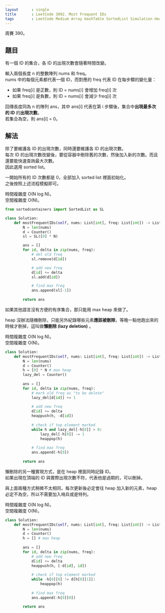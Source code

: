 ```yaml
---
layout      : single
title       : LeetCode 3092. Most Frequent IDs
tags        : LeetCode Medium Array HashTable SortedList Simulation Heap
---
```

周賽 390。

## 題目

有一個 ID 的集合，各 ID 的出現次數會隨著時間改變。  

輸入兩個長度 n 的整數陣列 nums 和 freq。  
nums 中的每個元素都代表一個 ID，而對應的 freq 代表 ID 在每步驟的變化量：  

- 如果 freq[i] 是正數，則 ID = nums[i] 會增加 freq[i] 次  
- 如果 freq[i] 是負數，則 ID = nums[i] 會減少 freq[i] 次  

回傳長度同為 n 的陣列 ans，其中 ans[i] 代表在第 i 步驟後，集合中**出現最多次的 ID** 的**出現次數**。  
若集合為空，則 ans[i] = 0。  

## 解法

除了要維護各 ID 的出現次數，同時還要維護各 ID 的出現次數。  
每次 ID 的出現次數改變後，要從容器中刪除舊的次數，然後加入新的次數。而且還要能快速查詢最大次數。  
因此選用 sorted list。  

一開始所有的 ID 次數都是 0，全部加入 sorted list 裡面初始化。  
之後按照上述流程模擬即可。  

時間複雜度 O(N log N)。  
空間複雜度 O(N)。  

```python
from sortedcontainers import SortedList as SL

class Solution:
    def mostFrequentIDs(self, nums: List[int], freq: List[int]) -> List[int]:
        N = len(nums)
        d = Counter()
        sl = SL([0] * N)

        ans = []
        for id, delta in zip(nums, freq):
            # del old freq
            sl.remove(d[id])

            # add new freq
            d[id] += delta
            sl.add(d[id])

            # find max freq
            ans.append(sl[-1])
            
        return ans
```

如果其他語言沒有方便的有序集合，那只能用 max heap 來做了。  

heap 沒辦法隨機刪除，只能另外紀錄哪些元素**應該被刪除**，等晚一點他跑出來的時候才刪掉，這叫做**懶刪除 (lazy deletion)** 。  

時間複雜度 O(N log N)。  
空間複雜度 O(N)。  

```python
class Solution:
    def mostFrequentIDs(self, nums: List[int], freq: List[int]) -> List[int]:
        N = len(nums)
        d = Counter()
        h = [0] * N # max heap
        lazy_del = Counter()
        
        ans = []
        for id, delta in zip(nums, freq):
            # mark old freq as "to be delete"
            lazy_del[d[id]] += 1
            
            # add new freq
            d[id] += delta
            heappush(h, -d[id])
            
            # check if top element marked
            while h and lazy_del[-h[0]] > 0:
                lazy_del[-h[0]] -= 1
                heappop(h)
                
            # find max freq
            ans.append(-h[0])
            
        return ans
```

懶刪除的另一種實現方式，是在 heap 裡面同時記錄 ID。  
如果出現在頂端的 ID 與實際出現次數不符，代表他是過期的，可以刪掉。  

與上面兩種方式稍微不太相同，每次更新後必定會往 heap 加入新的元素，heap 必定不為空，所以不需要加入哨兵或是特判。  

時間複雜度 O(N log N)。  
空間複雜度 O(N)。  

```python
class Solution:
    def mostFrequentIDs(self, nums: List[int], freq: List[int]) -> List[int]:
        N = len(nums)
        d = Counter()
        h = [] # max heap
        
        ans = []
        for id, delta in zip(nums, freq):
            # add new freq
            d[id] += delta
            heappush(h, [-d[id], id])
            
            # check if top element marked
            while -h[0][0] != d[h[0][1]]:
                heappop(h)
                
            # find max freq
            ans.append(-h[0][0])
            
        return ans
```
